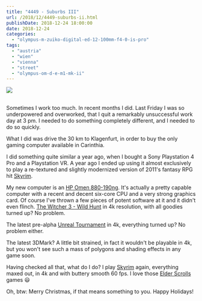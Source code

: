 ```yaml
---
title: "4449 - Suburbs III"
url: /2018/12/4449-suburbs-ii.html
publishDate: 2018-12-24 18:00:00
date: 2018-12-24
categories: 
  - "olympus-m-zuiko-digital-ed-12-100mm-f4-0-is-pro"
tags: 
  - "austria"
  - "wien"
  - "vienna"
  - "street"
  - "olympus-om-d-e-m1-mk-ii"
---
```

<div class="container">
<div class="center"><a target="_blank" href="https://d25zfm9zpd7gm5.cloudfront.net/1200x1200/2017/20171010_074949_lr.jpg"><img class="webfeedsFeaturedVisual" src="https://d25zfm9zpd7gm5.cloudfront.net/0600x0600/2017/20171010_074949_lr.jpg" /></a></div>
</div>
<br />

Sometimes I work too much. In recent months I did. Last Friday I was
so underpowered and overworked, that I quit a remarkably
unsuccessful work day at 3&nbsp;pm. I needed to do something completely
different, and I needed to do so quickly.

What I did was drive the 30&nbsp;km to Klagenfurt, in order to buy
the only gaming computer available in Carinthia.

I did something quite similar a year ago, when I bought a Sony
Playstation 4 Pro and a Playstation VR. A year ago I ended up using
it almost exclusively to play a re-textured and slightly modernized
version of 2011's fantasy RPG hit 
[Skyrim](https://elderscrolls.bethesda.net/en/skyrim).

My new computer is an [HP Omen
880-190ng](https://support.hp.com/us-en/document/c06145803). It's
actually a pretty capable computer with a recent and decent six-core
CPU and a very strong graphics card. Of course I've thrown a few
pieces of potent software at it and it didn't even flinch. [The
Witcher 3 - Wild Hunt](https://thewitcher.com/en/witcher3) in 4k
resolution, with all goodies turned up? No problem.

The latest pre-alpha [Unreal
Tournament](https://www.epicgames.com/unrealtournament/) in 4k,
everything turned up? No problem either.

The latest 3DMark? A little bit strained, in fact it wouldn't be
playable in 4k, but you won't see such a mass of polygons and
shading effects in any game soon.

Having checked all that, what do I do? I play
[Skyrim](https://elderscrolls.bethesda.net/en/skyrim) again,
everything maxed out, in 4k and with buttery smooth 60&nbsp;fps. I
love those [Elder Scrolls](https://elderscrolls.bethesda.net/) games
:smiley:

Oh, btw: Merry Christmas, if that means something to you. Happy
Holidays!